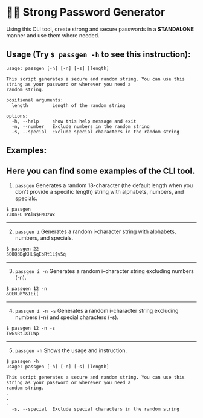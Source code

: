 # 🎲🔐 Strong Password Generator
Using this‌ CLI tool, create strong and secure passwords in a **STANDALONE** manner and use them where needed.

## Usage (Try `$ passgen -h` to see this instruction):

```plain
usage: passgen [-h] [-n] [-s] [length]

This script generates a secure and random string. You can use this string as your password or wherever you need a
random string.

positional arguments:
  length         Length of the random string

options:
  -h, --help     show this help message and exit
  -n, --number   Exclude numbers in the random string
  -s, --special  Exclude special characters in the random string
```

## Examples:

Here you can find some examples of the CLI tool.
---
1. `passgen` Generates a random 18-character (the default length when you don't provide a specific length) string with alphabets, numbers, and specials.
```
$ passgen
YJDnFU!PAlN$FMOzWx
```
---
2. `passgen i` Generates a random i-character string with alphabets, numbers, and specials.
```
$ passgen 22
500Q3DgKHL$qEoRt1L$v5q
```
---
3. `passgen i -n` Generates a random i-character string excluding numbers (-n).
```
$ passgen 12 -n
&OERuhY&IEi(
```
---
4. `passgen i -n -s` Generates a random i-character string excluding numbers (-n) and special characters (-s).
```
$ passgen 12 -n -s
TwGsRtIXTLWp
```
---
5. `passgen -h` Shows the usage and instruction.
```
$ passgen -h
usage: passgen [-h] [-n] [-s] [length]

This script generates a secure and random string. You can use this string as your password or wherever you need a
random string.
.
.
.
  -s, --special  Exclude special characters in the random string
```